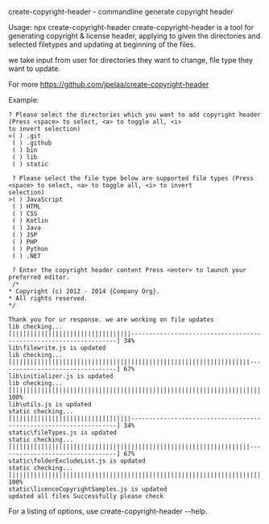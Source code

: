 create-copyright-header - commandline generate copyright header

Usage: npx create-copyright-header
create-copyright-header is a tool for generating copyright & license header, applying to given the directories and selected filetypes and updating at beginning of the files.

we take input from user for directories they want to change, file type they want to update.

For more https://github.com/jpelaa/create-copyright-header

Example:

```
? Please select the directories which you want to add copyright header (Press <space> to select, <a> to toggle all, <i>
to invert selection)
>( ) .git
 ( ) .github
 ( ) bin
 ( ) lib
 ( ) static

 ? Please select the file type below are supported file types (Press <space> to select, <a> to toggle all, <i> to invert
selection)
>( ) JavaScript
 ( ) HTML
 ( ) CSS
 ( ) Kotlin
 ( ) Java
 ( ) JSP
 ( ) PHP
 ( ) Python
 ( ) .NET

 ? Enter the copyright header content Press <enter> to launch your preferred editor.
 /*
* Copyright (c) 2012 - 2014 {Company Org}.
* All rights reserved.
*/

Thank you for ur response. we are working on file updates
lib checking...
[|||||||||||||||||||||||||||||||||------------------------------------------------------------------] 34%
lib\filewrite.js is updated
lib checking...
[||||||||||||||||||||||||||||||||||||||||||||||||||||||||||||||||||---------------------------------] 67%
lib\initializer.js is updated
lib checking...
[|||||||||||||||||||||||||||||||||||||||||||||||||||||||||||||||||||||||||||||||||||||||||||||||||||] 100%
lib\utils.js is updated
static checking...
[|||||||||||||||||||||||||||||||||------------------------------------------------------------------] 34%
static\fileTypes.js is updated
static checking...
[||||||||||||||||||||||||||||||||||||||||||||||||||||||||||||||||||---------------------------------] 67%
static\folderExcludeList.js is updated
static checking...
[|||||||||||||||||||||||||||||||||||||||||||||||||||||||||||||||||||||||||||||||||||||||||||||||||||] 100%
static\licenceCopyrightSamples.js is updated
updated all files Successfully please check

```

For a listing of options, use create-copyright-header --help.
